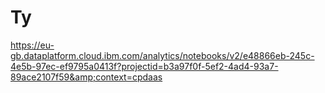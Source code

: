 # Ty
https://eu-gb.dataplatform.cloud.ibm.com/analytics/notebooks/v2/e48866eb-245c-4e5b-97ec-ef9795a0413f?projectid=b3a97f0f-5ef2-4ad4-93a7-89ace2107f59&amp;context=cpdaas
